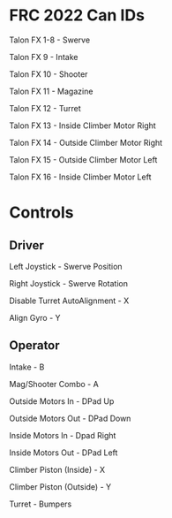 # FRC 2022 Can IDs
Talon FX 1-8 - Swerve

Talon FX 9 - Intake

Talon FX 10 - Shooter

Talon FX 11 - Magazine

Talon FX 12 - Turret

Talon FX 13 - Inside Climber Motor Right

Talon FX 14 - Outside Climber Motor Right

Talon FX 15 - Outside Climber Motor Left

Talon FX 16 - Inside Climber Motor Left

# Controls
## Driver
Left Joystick - Swerve Position

Right Joystick - Swerve Rotation

Disable Turret AutoAlignment - X

Align Gyro - Y

## Operator
Intake - B

Mag/Shooter Combo - A

Outside Motors In - DPad Up

Outside Motors Out - DPad Down

Inside Motors In - Dpad Right

Inside Motors Out - DPad Left

Climber Piston (Inside) - X

Climber Piston (Outside) - Y

Turret - Bumpers

